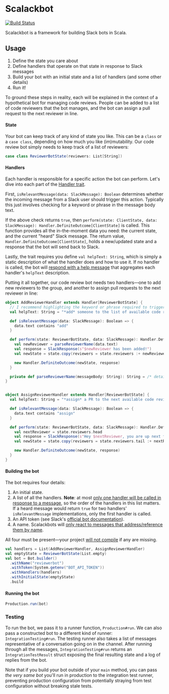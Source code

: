 # Scalackbot
[![Build Status](https://travis-ci.org/mikeknep/scalackbot.svg?branch=master)](https://travis-ci.org/mikeknep/scalackbot)

Scalackbot is a framework for building Slack bots in Scala.

## Usage

1. Define the state you care about
2. Define handlers that operate on that state in response to Slack messages
3. Build your bot with an initial state and a list of handlers (and some other details)
4. Run it!

To ground these steps in reality, each will be explained in the context of a hypothetical bot for managing code reviews.
People can be added to a list of code reviewers that the bot manages, and the bot can assign a pull request to the next reviewer in line.


#### State

Your bot can keep track of any kind of state you like.
This can be a `class` or a `case class`, depending on how much you like (im)mutability.
Our code review bot simply needs to keep track of a list of reviewers:

```scala
case class ReviewerBotState(reviewers: List[String])
```


#### Handlers

Each handler is responsible for a specific action the bot can perform.
Let's dive into each part of the [Handler trait][handler-trait].

First, `isRelevantMessage(data: SlackMessage): Boolean` determines whether the incoming message from a Slack user should trigger this action.
Typically this just involves checking for a keyword or phrase in the message body text.

If the above check returns `true`, then `perform(state: ClientState, data: SlackMessage): Handler.DefiniteOutcome[ClientState]` is called.
This function provides all the in-the-moment data you need: the current state, and the current "heard" Slack message.
The return value, `Handler.DefiniteOutcome[ClientState]`, holds a new/updated state and a response that the bot will send back to Slack.

Lastly, the trait requires you define `val helpText: String`, which is simply a static description of what the handler does and how to use it.
If no handler is called, the bot will [respond with a help message][help-message-test] that aggregates each handler's `helpText` description.

Putting it all together, our code review bot needs two handlers—one to add new reviewers to the group, and another to assign pull requests to the next reviewer in line:

```scala
object AddReviewerHandler extends Handler[ReviewerBotState] {
  // I recommend highlighting the keyword or phrase required to trigger the handler
  val helpText: String = "*add* someone to the list of available code reviewers"

  def isRelevantMessage(data: SlackMessage): Boolean => {
    data.text contains "add"
  }

  def perform(state: ReviewerBotState, data: SlackMessage): Handler.DefiniteOutcome[ReviewerBotState] = {
    val newReviewer = parseReviewerName(data.text)
    val response = SlackResponse(s"$newReviewer has been added!")
    val newState = state.copy(reviewers = state.reviewers :+ newReviewer)

    new Handler.DefiniteOutcome(newState, response)
  }

  private def parseReviewerName(messageBody: String): String = /* details elided */ "John"
}


object AssignReviewerHandler extends Handler[ReviewerBotState] {
  val helpText: String = "*assign* a PR to the next available code reviewer"

  def isRelevantMessage(data: SlackMessage): Boolean => {
    data.text contains "assign"
  }

  def perform(state: ReviewerBotState, data: SlackMessage): Handler.DefiniteOutcome[ReviewerBotState] = {
    val nextReviewer = state.reviewers.head
    val response = SlackResponse(s"Hey $nextReviewer, you are up next for this PR!")
    val newState = state.copy(reviewers = state.reviewers.tail :+ nextReviewer)

    new Handler.DefiniteOutcome(newState, response)
  }
}
```


#### Building the bot

The bot requires four details:

1. An initial state.
2. A list of all the handlers. **Note**: at most [only one handler will be called in response to a message][only-one-handler-test], so the order of the handlers in this list matters. If a heard message would return `true` for two handlers' `isRelevantMessage` implementations, only the first handler is called.
3. An API token (see Slack's [official bot documentation][slack-bot-docs]).
4. A name. Scalackbots will [only react to messages that address/reference them by name][must-address-bot-test].

All four must be present—your project [will not compile][bot-compile-test] if any are missing.

```scala
val handlers = List(AddReviewerHandler, AssignReviewerHandler)
val emptyState = ReviewerBotState(List.empty)
val bot = Bot.builder()
  .withName("reviewerbot")
  .withToken(System.getenv("BOT_API_TOKEN"))
  .withHandlers(handlers)
  .withInitialState(emptyState)
  .build
```


#### Running the bot

```scala
Production.run(bot)
```


### Testing

To run the bot, we pass it to a runner function, `Production#run`.
We can also pass a constructed bot to a different kind of runner: `IntegrationTesting#run`.
The testing runner also takes a list of messages representative of a conversation going on in the channel.
After running through all the messages, `IntegrationTesting#run` returns an `IntegrationTestResult` struct exposing the final resulting state and a log of replies from the bot.

Note that if you build your bot outside of your `main` method, you can pass _the very same bot_ you'll run in production to the integration test runner, preventing production configuration from potentially straying from test configuration without breaking stale tests.



[bot-compile-test]: https://github.com/mikeknep/scalackbot/blob/ea53dc077227e2a369ec98175935416d8574844d/src/test/scala/com/mikeknep/scalackbot/BotSpec.scala#L17-L49
[handler-trait]: src/main/scala/com/mikeknep/scalackbot/Handler.scala
[help-message-test]: https://github.com/mikeknep/scalackbot/blob/ea53dc077227e2a369ec98175935416d8574844d/src/test/scala/com/mikeknep/scalackbot/CoreSpec.scala#L101-L108
[must-address-bot-test]: https://github.com/mikeknep/scalackbot/blob/7825386f8c1f4572e28f95e929e6fa085199de9a/src/test/scala/com/mikeknep/scalackbot/CoreSpec.scala#L42-L56
[only-one-handler-test]: https://github.com/mikeknep/scalackbot/blob/7825386f8c1f4572e28f95e929e6fa085199de9a/src/test/scala/com/mikeknep/scalackbot/CoreSpec.scala#L73-L80
[slack-bot-docs]: https://api.slack.com/bot-users
